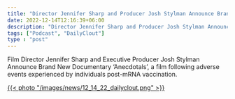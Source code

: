 ```yaml
---
title: "Director Jennifer Sharp and Producer Josh Stylman Announce Brand New Adverse Events Documentary ‘Anecdotals’"
date: 2022-12-14T12:16:39+06:00
description: "Director Jennifer Sharp and Producer Josh Stylman Announce Brand New Adverse Events Documentary ‘Anecdotals’"
tags: ["Podcast", "DailyClout"]
type : "post"
---
```

Film Director Jennifer Sharp and Executive Producer Josh Stylman Announce Brand New Documentary ‘Anecdotals’, a film following adverse events experienced by individuals post-mRNA vaccination.


[{{< photo "/images/news/12_14_22_dailyclout.png" >}}](https://dailyclout.io/director-jennifer-sharp-and-producer-josh-stylman-announce-brand-new-adverse-events-documentary-anecdotals/)

